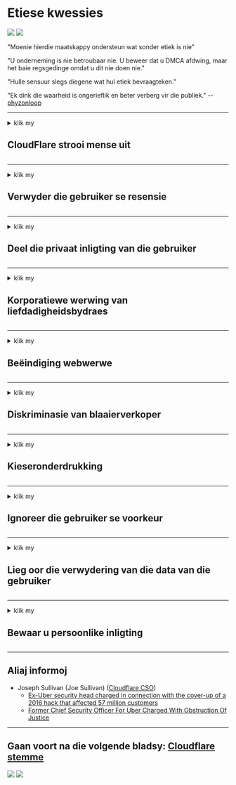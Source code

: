 # Etiese kwessies

![](https://codeberg.org/crimeflare/cloudflare-tor/media/branch/master/image/itsreallythatbad.jpg)
![](https://codeberg.org/crimeflare/cloudflare-tor/media/branch/master/image/telegram/c81238387627b4bfd3dcd60f56d41626.jpg)

"Moenie hierdie maatskappy ondersteun wat sonder etiek is nie"

"U onderneming is nie betroubaar nie. U beweer dat u DMCA afdwing, maar het baie regsgedinge omdat u dit nie doen nie."

"Hulle sensuur slegs diegene wat hul etiek bevraagteken."

"Ek dink die waarheid is ongerieflik en beter verberg vir die publiek."  -- [phyzonloop](https://twitter.com/phyzonloop)


---


<details>
<summary>klik my

## CloudFlare strooi mense uit
</summary>


Cloudflare stuur spam-e-posse aan gebruikers wat nie Cloudflare is nie.

- Stuur slegs e-pos aan intekenare wat inteken
- As die gebruiker "stop" sê, stop dan om e-pos te stuur

Dit is so eenvoudig. Maar Cloudflare gee nie om nie.
Cloudflare het gesê dat die gebruik van hul diens alle spammers of aanvallers kan stop.
Hoe kan ons Cloudflare stop sonder om Cloudflare te aktiveer?


| 🖼 | 🖼 |
| --- | --- |
| ![](https://codeberg.org/crimeflare/cloudflare-tor/media/branch/master/image/cfspam01.jpg) | ![](https://codeberg.org/crimeflare/cloudflare-tor/media/branch/master/image/cfspam03.jpg) |
| ![](https://codeberg.org/crimeflare/cloudflare-tor/media/branch/master/image/cfspam02.jpg) | ![](https://codeberg.org/crimeflare/cloudflare-tor/media/branch/master/image/cfspambrittany.jpg)<br>![](https://codeberg.org/crimeflare/cloudflare-tor/media/branch/master/image/cfspamtwtr.jpg) |

</details>

---

<details>
<summary>klik my

## Verwyder die gebruiker se resensie
</summary>


Negatiewe resensies oor Cloudflare sensuur.
As u anti-Cloudflare-teks op Twitter plaas, het u die kans om 'n antwoord van die werknemer van Cloudflare te kry met die boodskap 'Nee, dit is nie'.
As u 'n negatiewe resensie op enige beoordelingswebwerf plaas, sal hulle dit probeer sensuur.


| 🖼 | 🖼 |
| --- | --- |
| ![](https://codeberg.org/crimeflare/cloudflare-tor/media/branch/master/image/cfcenrev_01.jpg)<br>![](https://codeberg.org/crimeflare/cloudflare-tor/media/branch/master/image/cfcenrev_02.jpg) | ![](https://codeberg.org/crimeflare/cloudflare-tor/media/branch/master/image/cfcenrev_03.jpg) |

</details>

---

<details>
<summary>klik my

## Deel die privaat inligting van die gebruiker
</summary>


Cloudflare het 'n enorme teisteringprobleem.
Cloudflare deel persoonlike inligting van diegene wat kla oor gehuisvesde werwe.
Hulle vra u soms om u ware ID te verstrek.
As u nie geteister, aangerand, geslaan of doodgemaak wil word nie, moet u beter wegbly van Cloudflared-webwerwe.


| 🖼 | 🖼 |
| --- | --- |
| ![](https://codeberg.org/crimeflare/cloudflare-tor/media/branch/master/image/cfdox_what.jpg) | ![](https://codeberg.org/crimeflare/cloudflare-tor/media/branch/master/image/cfdox_swat.jpg) |
| ![](https://codeberg.org/crimeflare/cloudflare-tor/media/branch/master/image/cfdox_kill.jpg) | ![](https://codeberg.org/crimeflare/cloudflare-tor/media/branch/master/image/cfdox_threat.jpg) |
| ![](https://codeberg.org/crimeflare/cloudflare-tor/media/branch/master/image/cfdox_dox.jpg) | ![](https://codeberg.org/crimeflare/cloudflare-tor/media/branch/master/image/cfdox_ex1.jpg)<br>![](https://codeberg.org/crimeflare/cloudflare-tor/media/branch/master/image/cfdox_ex2.jpg) |

</details>

---

<details>
<summary>klik my

## Korporatiewe werwing van liefdadigheidsbydraes
</summary>


CloudFlare vra liefdadigheidsbydraes.
Dit is baie verskriklik dat 'n Amerikaanse korporasie om liefdadigheidsorganisasies vra saam met organisasies sonder winsoogmerk wat goeie redes het.
As u daarvan hou om mense te blokkeer of tyd van ander mense te mors, wil u dalk pizzas bestel vir werknemers van Cloudflare.


![](https://codeberg.org/crimeflare/cloudflare-tor/media/branch/master/image/cfdonate.jpg)

</details>

---

<details>
<summary>klik my

## Beëindiging webwerwe
</summary>


Wat sal u doen as u webwerf skielik afneem?
Daar is berigte dat Cloudflare die gebruiker se opset of diens sonder enige waarskuwing stilweg uitvee.
Ons beveel aan dat u 'n beter verskaffer vind.

![](https://codeberg.org/crimeflare/cloudflare-tor/media/branch/master/image/cftmnt.jpg)

</details>

---

<details>
<summary>klik my

## Diskriminasie van blaaierverkoper
</summary>


CloudFlare gee voorkeurbehandeling aan diegene wat Firefox gebruik, terwyl gebruikers van nie-Tor-Browser vyandige behandeling bo Tor geniet.
Tor-gebruikers van wie met reg weier om nie-vrye JavaScript uit te voer, ontvang ook vyandige behandeling.
Hierdie toegangsongelykheid is 'n netwerkneutraliteit en magsmisbruik.

![](https://codeberg.org/crimeflare/cloudflare-tor/media/branch/master/image/browdifftbcx.gif)

- Links: Tor-blaaier, regs: Chrome. Dieselfde IP-adres.

![](https://codeberg.org/crimeflare/cloudflare-tor/media/branch/master/image/browserdiff.jpg)

- Links: Tor Browser Javascript is gedeaktiveer, koekie geaktiveer
- Regs: Chrome Javascript aangeskakel, koekie gedeaktiveer

![](https://codeberg.org/crimeflare/cloudflare-tor/media/branch/master/image/cfsiryoublocked.jpg)

- QuteBrowser (klein blaaier) sonder Tor (Clearnet IP)

| ***Blaaier*** | ***Toegang tot behandeling*** |
| --- | --- |
| Tor Browser (Javascript geaktiveer) | toegang toegelaat |
| Firefox (Javascript geaktiveer) | toegang degradeer |
| Chromium (Javascript geaktiveer) | toegang degradeer |
| Chromium or Firefox (Javascript is gedeaktiveer) | toegang verbied |
| Chromium or Firefox (Koekie is gedeaktiveer) | toegang verbied |
| QuteBrowser | toegang verbied |
| lynx | toegang verbied |
| w3m | toegang verbied |
| wget | toegang verbied |


Waarom nie die klankknoppie gebruik om maklike uitdagings op te los nie?

Ja, daar is 'n klankknoppie, maar dit werk nie altyd oor Tor nie.
U kry hierdie boodskap wanneer u daarop klik:

```
Probeer later weer
U rekenaar of netwerk stuur moontlik outomatiese navrae.
Om ons gebruikers te beskerm, kan ons nie u versoek op die oomblik verwerk nie.
Besoek ons ​​hulppagina vir meer inligting
```

</details>

---

<details>
<summary>klik my

## Kieseronderdrukking
</summary>


Kiesers in Amerikaanse state registreer om uiteindelik te stem via die webwerf van die staatsekretaris in die staat waarin hulle woon.
Die Republikeinse beheerde staatsekretarekantore is besig met kiesersonderdrukking deur die webwerf van die staatsekretaris deur Cloudflare te besoek.
Cloudflare se vyandige behandeling van Tor-gebruikers, sy MITM-posisie as 'n gesentraliseerde wêreldwye punt van toesig, en sy nadelige rol in die algemeen, maak voornemende kiesers huiwerig om te registreer.
Veral liberale is geneig om privaatheid te aanvaar.
Kiesersregistrasievorms versamel sensitiewe inligting rakende die politieke leun van die kieser, sy persoonlike fisiese adres, persoonnommer en geboortedatum.
Die meeste state maak slegs 'n deelversameling van die inligting in die openbaar beskikbaar, maar Cloudflare sien al die inligting wanneer iemand registreer om te stem.

Let daarop dat papierregistrasie nie Cloudflare omseil nie, omdat die sekretaris van werknemers van die staat se personeellede waarskynlik die Cloudflare-webwerf sal gebruik om die data in te voer.

| 🖼 | 🖼 |
| --- | --- |
| ![](https://codeberg.org/crimeflare/cloudflare-tor/media/branch/master/image/cfvotm_01.jpg) | ![](https://codeberg.org/crimeflare/cloudflare-tor/media/branch/master/image/cfvotm_02.jpg) |

- Change.org is 'n bekende webwerf vir die insameling van stemme en aksies.
“mense begin oral veldtogte, mobiliseer ondersteuners en werk saam met besluitnemers om oplossings te kry.”
Ongelukkig kan baie mense glad nie veranderings.org sien nie as gevolg van die aggressiewe filter van Cloudflare.
Daar word geblokkeer om die petisie te onderteken en word hulle dus uitgesluit van 'n demokratiese proses.
Die gebruik van 'n ander platform wat nie bewolk is nie, soos OpenPetition, help om die probleem te herstel.

| 🖼 | 🖼 |
| --- | --- |
| ![](https://codeberg.org/crimeflare/cloudflare-tor/media/branch/master/image/changeorgasn.jpg) | ![](https://codeberg.org/crimeflare/cloudflare-tor/media/branch/master/image/changeorgtor.jpg) |

- Cloudflare se "Atheense projek" bied gratis beskerming op ondernemingsvlak aan webwerwe vir plaaslike en plaaslike verkiesings.
Hulle het gesê "hul kiesers kan toegang tot verkiesingsinligting en registrasie van kiesers kry", maar dit is 'n leuen omdat baie mense eenvoudig nie die webwerf kan besoek nie.

</details>

---

<details>
<summary>klik my

## Ignoreer die gebruiker se voorkeur
</summary>


As u intekening weier, verwag u dat u geen e-pos daaroor sal ontvang nie.
Cloudflare ignoreer die voorkeur van die gebruiker en deel data met derdepartyondernemings sonder die toestemming van die kliënt.
As u hul gratis plan gebruik, stuur hulle soms e-pos aan u waarin u vra om maandelikse intekening te koop.

![](https://codeberg.org/crimeflare/cloudflare-tor/media/branch/master/image/cfviopl_tp.jpg)

</details>

---

<details>
<summary>klik my

## Lieg oor die verwydering van die data van die gebruiker
</summary>


Volgens die blog van hierdie ex-cloudflare-klant lieg Cloudflare oor die verwydering van rekeninge.
Deesdae bewaar baie maatskappye u data nadat u u rekening gesluit of verwyder het.
Die meeste goeie ondernemings noem dit in hul privaatheidsbeleid.
Wolkvlam? Geen.

```
2019-08-05 CloudFlare het my 'n bevestiging gestuur dat hulle my rekening verwyder het.
2019-10-02 Ek het 'n e-pos van CloudFlare ontvang "omdat ek 'n klant is"
```

Cloudflare het nie geweet van die woord "verwyder" nie.
As dit regtig verwyder word, waarom kry die gewese kliënt dan 'n e-pos?
Hy het ook genoem dat Cloudflare se privaatheidsbeleid nie daaroor praat nie.

```
Hul nuwe privaatheidsbeleid maak nie melding van die bewaring van data vir 'n jaar nie.
```

![](https://codeberg.org/crimeflare/cloudflare-tor/media/branch/master/image/cfviopl_notdel.jpg)

Hoe kan u Cloudflare vertrou as hul privaatheidsbeleid 'n LIE is?

</details>

---

<details>
<summary>klik my

## Bewaar u persoonlike inligting
</summary>


Die uitvee van Cloudflare-rekening is moeilik.

```
Dien 'n ondersteuningskaartjie in met die kategorie "Rekening",
en versoek om die rekening te verwyder in die boodskapliggaam.
U hoef geen domeine of kredietkaarte aan u rekening te hê voordat u dit verwyder nie.
```

U sal hierdie bevestigings-e-pos ontvang.

![](https://codeberg.org/crimeflare/cloudflare-tor/media/branch/master/image/cf_deleteandkeep.jpg)

"Ons het begin om u verwyderingsversoek te verwerk", maar "Ons sal aanhou om u persoonlike inligting te stoor".

Kan u dit "vertrou"?

</details>

---

## Aliaj informoj

- Joseph Sullivan (Joe Sullivan) ([Cloudflare CSO](https://twitter.com/eastdakota/status/1296522269313785862))
  - [Ex-Uber security head charged in connection with the cover-up of a 2016 hack that affected 57 million customers](https://www.businessinsider.com/uber-data-hack-security-head-joe-sullivan-charged-cover-up-2020-8)
  - [Former Chief Security Officer For Uber Charged With Obstruction Of Justice](https://www.justice.gov/usao-ndca/pr/former-chief-security-officer-uber-charged-obstruction-justice)


---

## Gaan voort na die volgende bladsy:   [Cloudflare stemme](../PEOPLE.md)

![](https://codeberg.org/crimeflare/cloudflare-tor/media/branch/master/image/freemoldybread.jpg)
![](https://codeberg.org/crimeflare/cloudflare-tor/media/branch/master/image/cfisnotanoption.jpg)
